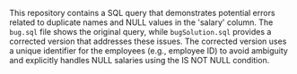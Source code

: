 This repository contains a SQL query that demonstrates potential errors related to duplicate names and NULL values in the 'salary' column.  The `bug.sql` file shows the original query, while `bugSolution.sql` provides a corrected version that addresses these issues. The corrected version uses a unique identifier for the employees (e.g., employee ID) to avoid ambiguity and explicitly handles NULL salaries using the IS NOT NULL condition.
